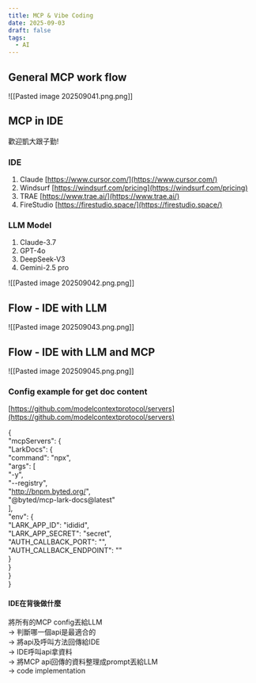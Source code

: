 ```yaml
---
title: MCP & Vibe Coding
date: 2025-09-03
draft: false
tags:
  - AI
---
```

## General MCP work flow

![[Pasted image 202509041.png.png]]
## MCP in IDE

歡迎凱大跟子勤!

### IDE

1. Claude [https://www.cursor.com/](https://www.cursor.com/)  
2. Windsurf [https://windsurf.com/pricing](https://windsurf.com/pricing)  
3. TRAE [https://www.trae.ai/](https://www.trae.ai/)  
4. FireStudio [https://firestudio.space/](https://firestudio.space/)  

### LLM Model

1. Claude-3.7 
2. GPT-4o
3. DeepSeek-V3  
4. Gemini-2.5 pro

![[Pasted image 202509042.png.png]]

## Flow - IDE with LLM

![[Pasted image 202509043.png.png]]
## Flow - IDE with LLM and MCP

![[Pasted image 202509045.png.png]]

### Config example for get doc content  
[https://github.com/modelcontextprotocol/servers](https://github.com/modelcontextprotocol/servers)  

{  
  "mcpServers": {  
    "LarkDocs": {  
      "command": "npx",  
      "args": [  
        "-y",  
        "--registry",  
        "http://bnpm.byted.org/",  
        "@byted/mcp-lark-docs@latest"  
      ],  
      "env": {  
        "LARK_APP_ID": "ididid",  
        "LARK_APP_SECRET": "secret",  
        "AUTH_CALLBACK_PORT": "",  
        "AUTH_CALLBACK_ENDPOINT": ""  
      }  
    }  
  }  
}

#### IDE在背後做什麼

將所有的MCP config丟給LLM  
→ 判斷哪一個api是最適合的  
→ 將api及呼叫方法回傳給IDE  
→ IDE呼叫api拿資料  
→ 將MCP api回傳的資料整理成prompt丟給LLM  
→ code implementation